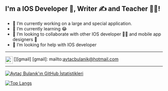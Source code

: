 ## I'm a IOS Developer 🚀, Writer ✍ and Teacher 👨‍🎓!
- 🔭 I’m currently working on a large and special application.
- 🌱 I’m currently learning 😂
- 👯 I’m looking to collaborate with other IOS developer 👩‍💻 and mobile app designers 🎨
- 🤔 I’m looking for help with IOS developer
---------------------------------------------------
[linkedin]: https://www.linkedin.com/in/ayta%C3%A7-bulanik-4945901b3
[<img align="left" height="24" width="24" src="https://cdn.jsdelivr.net/npm/simple-icons@v4/icons/gmail.svg" />][gmail]
[gmail]: mailto:aytacbulanik@hotmail.com

---------------------------------------------------

[![Aytaç Bulanık'ın GitHub İstatistikleri](https://github-readme-stats.vercel.app/api?username=aytacbulanik&count_private=true&show_icons=true&theme=github_dark)](https://github.com/aytacbulanik/github-readme-stats)

[![Top Langs](https://github-readme-stats.vercel.app/api/top-langs/?username=aytacbulanik&layout=compact&theme=github_dark)](https://github.com/aytacbulanik/github-readme-stats)
